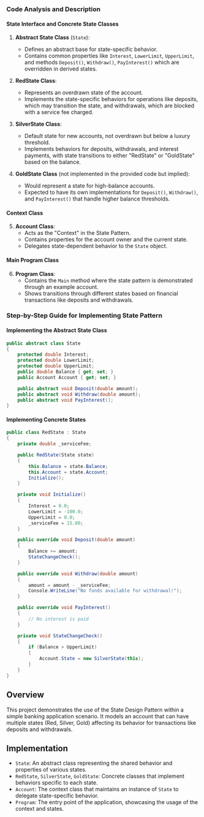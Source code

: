 
### Code Analysis and Description

#### State Interface and Concrete State Classes

1. **Abstract State Class** (`State`):
   - Defines an abstract base for state-specific behavior.
   - Contains common properties like `Interest`, `LowerLimit`, `UpperLimit`, and methods `Deposit()`, `Withdraw()`, `PayInterest()` which are overridden in derived states.

2. **RedState Class**:
   - Represents an overdrawn state of the account.
   - Implements the state-specific behaviors for operations like deposits, which may transition the state, and withdrawals, which are blocked with a service fee charged.

3. **SilverState Class**:
   - Default state for new accounts, not overdrawn but below a luxury threshold.
   - Implements behaviors for deposits, withdrawals, and interest payments, with state transitions to either "RedState" or "GoldState" based on the balance.

4. **GoldState Class** (not implemented in the provided code but implied):
   - Would represent a state for high-balance accounts.
   - Expected to have its own implementations for `Deposit()`, `Withdraw()`, and `PayInterest()` that handle higher balance thresholds.

#### Context Class

5. **Account Class**:
   - Acts as the "Context" in the State Pattern.
   - Contains properties for the account owner and the current state.
   - Delegates state-dependent behavior to the `State` object.

#### Main Program Class

6. **Program Class**:
   - Contains the `Main` method where the state pattern is demonstrated through an example account.
   - Shows transitions through different states based on financial transactions like deposits and withdrawals.

### Step-by-Step Guide for Implementing State Pattern

#### Implementing the Abstract State Class

```csharp
public abstract class State
{
    protected double Interest;
    protected double LowerLimit;
    protected double UpperLimit;
    public double Balance { get; set; }
    public Account Account { get; set; }

    public abstract void Deposit(double amount);
    public abstract void Withdraw(double amount);
    public abstract void PayInterest();
}
```

#### Implementing Concrete States

```csharp
public class RedState : State
{
    private double _serviceFee;

    public RedState(State state)
    {
        this.Balance = state.Balance;
        this.Account = state.Account;
        Initialize();
    }

    private void Initialize()
    {
        Interest = 0.0;
        LowerLimit = -100.0;
        UpperLimit = 0.0;
        _serviceFee = 15.00;
    }

    public override void Deposit(double amount)
    {
        Balance += amount;
        StateChangeCheck();
    }

    public override void Withdraw(double amount)
    {
        amount = amount - _serviceFee;
        Console.WriteLine("No funds available for withdrawal!");
    }

    public override void PayInterest()
    {
        // No interest is paid
    }

    private void StateChangeCheck()
    {
        if (Balance > UpperLimit)
        {
            Account.State = new SilverState(this);
        }
    }
}
```



## Overview
This project demonstrates the use of the State Design Pattern within a simple banking application scenario. It models an account that can have multiple states (Red, Silver, Gold) affecting its behavior for transactions like deposits and withdrawals.

## Implementation
- `State`: An abstract class representing the shared behavior and properties of various states.
- `RedState`, `SilverState`, `GoldState`: Concrete classes that implement behaviors specific to each state.
- `Account`: The context class that maintains an instance of `State` to delegate state-specific behavior.
- `Program`: The entry point of the application, showcasing the usage of the context and states.


